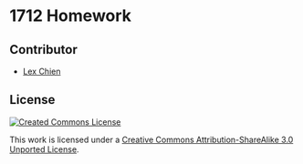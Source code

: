 # 1712 Homework


## Contributor

* [Lex Chien](http://www.xsoin.com/)

## License

[![Created Commons License](https://i.creativecommons.org/l/by-sa/3.0/88x31.png)](http://creativecommons.org/licenses/by-sa/3.0/)

This work is licensed under a [Creative Commons Attribution-ShareAlike 3.0 Unported License](http://creativecommons.org/licenses/by-sa/3.0/).
